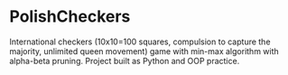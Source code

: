 # PolishCheckers
International checkers (10x10=100 squares, compulsion to capture the majority, unlimited queen movement) game with min-max algorithm with alpha-beta pruning. 
Project built as Python and OOP practice.
